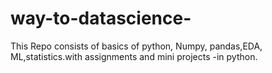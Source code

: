 # way-to-datascience-
This Repo consists of basics of python, Numpy, pandas,EDA, ML,statistics.with assignments and mini projects -in python.
